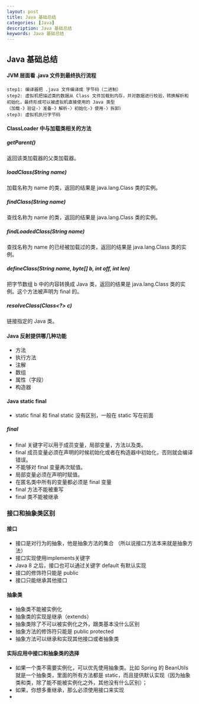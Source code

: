 ```yaml
---
layout: post
title: Java 基础总结
categories: [Java]
description: Java 基础总结
keywords: Java 基础总结
---
```


## Java 基础总结

#### JVM 层面看 .java 文件到最终执行流程

```
step1: 编译器把 .java 文件编译成 字节码（二进制）
step2: 虚拟机把描述类的数据从 Class 文件加载到内存，并对数据进行校验，转换解析和初始化，最终形成可以被虚拟机直接使用的 Java 类型
（加载-》验证-〉准备-》解析-〉初始化-》使用-〉拆卸）
step3: 虚拟机执行字节码
```

#### ClassLoader 中与加载类相关的方法
##### getParent()
返回该类加载器的父类加载器。

##### loadClass(String name)
加载名称为 name 的类，返回的结果是 java.lang.Class 类的实例。

##### findClass(String name)
查找名称为 name 的类，返回的结果是 java.lang.Class 类的实例。

##### findLoadedClass(String name)
查找名称为 name 的已经被加载过的类，返回的结果是 java.lang.Class 类的实例。

##### defineClass(String name, byte[] b, int off, int len)
把字节数组 b 中的内容转换成 Java 类，返回的结果是 java.lang.Class 类的实例。这个方法被声明为 final 的。

##### resolveClass(Class<?> c)
链接指定的 Java 类。

#### Java 反射提供哪几种功能
* 方法
* 执行方法
* 注解
* 数组
* 属性（字段）
* 构造器

#### Java static final

* static final 和 final static 没有区别，一般在 static 写在前面

##### final
* final 关键字可以用于成员变量，局部变量，方法以及类。
* final 成员变量必须在声明的时候初始化或者在构造器中初始化，否则就会编译错误。
* 不能够对 final 变量再次赋值。
* 局部变量必须在声明时赋值。
* 在匿名类中所有的变量都必须是 final 变量
* final 方法不能被重写
* final 类不能被继承

### 接口和抽象类区别
#### 接口
* 接口是对行为的抽象，他是抽象方法的集合 （所以说接口方法本来就是抽象方法）
* 接口实现使用implements关键字
* Java 8 之后，接口也可以通过关键字 default 有默认实现
* 接口的修饰符只能是 public
* 接口只能继承其他接口

#### 抽象类
* 抽象类不能被实例化
* 抽象类的实现是继承（extends）
* 抽象类除了不可以被实例化之外，跟类基本没什么区别
* 抽象方法的修饰符只能是 public protected 
* 抽象方法可以继承和实现其他接口或者抽象类


#### 实际应用中接口和抽象类的选择
* 如果一个类不需要实例化，可以优先使用抽象类。比如 Spring 的 BeanUtils 就是一个抽象类，里面的所有方法都是 static，而且提供默认实现（因为抽象类和类，除了能不能被实例化之外，其他没有什么区别）；
* 如果，你想多重继承，那么必须使用接口来实现
* 